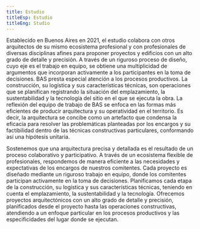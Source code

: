 ```yaml
---
title: Estudio
titleEsp: Estudio
titleEng: Studio
---
```

Establecido en Buenos Aires en 2021, el estudio colabora con otros arquitectos de su mismo ecosistema profesional y con profesionales de diversas disciplinas afines para proponer proyectos y edificios con un alto grado de detalle y precisión. A través de un riguroso proceso de diseño, cuyo eje es el trabajo en equipo, se obtiene una multiplicidad de argumentos que incorporan activamente a los participantes en la toma de decisiones.
BAS presta especial atención a los procesos productivos. La construcción, su logística y sus características técnicas, son operaciones que se planifican registrando la situación del emplazamiento, la sustentabilidad y la tecnología del sitio en el que se ejecuta la obra.
La reflexión del equipo de trabajo de BAS se enfoca en las formas más eficientes de producir arquitectura y su operatividad en el territorio. Es decir, la arquitectura se concibe como un artefacto que condensa la eficacia para resolver las problemáticas planteadas por los encargos y su factibilidad dentro de las técnicas constructivas particulares, conformando así una hipótesis unitaria.



Sostenemos que una arquitectura precisa y detallada es el resultado de un proceso colaborativo y participativo. A través de un ecosistema flexible de profesionales, respondemos de manera eficiente a las necesidades y expectativas de los encargos de nuestros comitentes.
Cada proyecto es diseñado mediante un riguroso trabajo en equipo, donde los comitentes participan activamente en la toma de decisiones. Planificamos cada etapa de la construcción, su logística y sus características técnicas, teniendo en cuenta el emplazamiento, la sustentabilidad y la tecnología.
Ofrecemos proyectos arquitectónicos con un alto grado de detalle y precisión, planificados desde el proyecto hasta las operaciones constructivas, atendiendo a un enfoque particular en los procesos productivos y las especificidades del lugar donde se ejecutan.